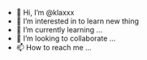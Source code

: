 - 👋 Hi, I’m @klaxxx
- 👀 I’m interested in to learn new thing
- 🌱 I’m currently learning ...
- 💞️ I’m looking to collaborate ...
- 📫 How to reach me ...


<!---
klaxxx/klaxxx is a ✨ special ✨ repository because its `README.md` (this file) appears on your GitHub profile.
You can click the Preview link to take a look at your changes.
--->
